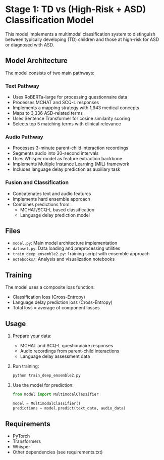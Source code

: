 # Stage 1: TD vs (High-Risk + ASD) Classification Model

This model implements a multimodal classification system to distinguish between typically developing (TD) children and those at high-risk for ASD or diagnosed with ASD.

## Model Architecture

The model consists of two main pathways:

### Text Pathway
- Uses RoBERTa-large for processing questionnaire data
- Processes MCHAT and SCQ-L responses
- Implements a mapping strategy with 1,943 medical concepts
- Maps to 3,336 ASD-related terms
- Uses Sentence Transformer for cosine similarity scoring
- Selects top 5 matching terms with clinical relevance

### Audio Pathway
- Processes 3-minute parent-child interaction recordings
- Segments audio into 30-second intervals
- Uses Whisper model as feature extraction backbone
- Implements Multiple Instance Learning (MIL) framework
- Includes language delay prediction as auxiliary task

### Fusion and Classification
- Concatenates text and audio features
- Implements hard ensemble approach
- Combines predictions from:
  - MCHAT/SCQ-L based classification
  - Language delay prediction model

## Files

- `model.py`: Main model architecture implementation
- `dataset.py`: Data loading and preprocessing utilities
- `train_deep_ensemble2.py`: Training script with ensemble approach
- `notebooks/`: Analysis and visualization notebooks

## Training

The model uses a composite loss function:
- Classification loss (Cross-Entropy)
- Language delay prediction loss (Cross-Entropy)
- Total loss = average of component losses

## Usage

1. Prepare your data:
   - MCHAT and SCQ-L questionnaire responses
   - Audio recordings from parent-child interactions
   - Language delay assessment data

2. Run training:
   ```bash
   python train_deep_ensemble2.py
   ```

3. Use the model for prediction:
   ```python
   from model import MultimodalClassifier
   
   model = MultimodalClassifier()
   predictions = model.predict(text_data, audio_data)
   ```

## Requirements
- PyTorch
- Transformers
- Whisper
- Other dependencies (see requirements.txt) 